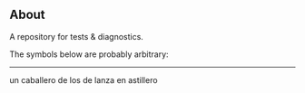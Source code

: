 ## About
A repository for tests & diagnostics.

The symbols below are probably arbitrary:

---

un caballero de los de lanza en astillero
